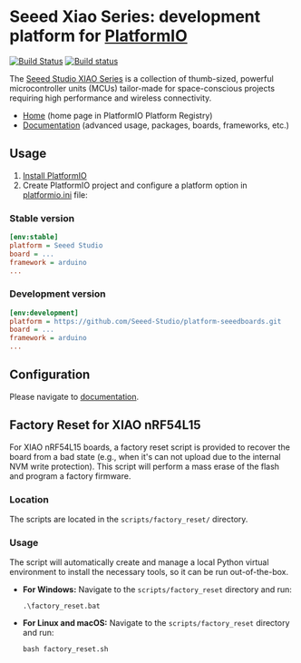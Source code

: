# Seeed Xiao Series: development platform for [PlatformIO](http://platformio.org)

[![Build Status](https://travis-ci.org/platformio/platform-atmelsam.svg?branch=develop)](https://travis-ci.org/platformio/platform-atmelsam)
[![Build status](https://ci.appveyor.com/api/projects/status/dj1c3b2d6fyxkoxq/branch/develop?svg=true)](https://ci.appveyor.com/project/ivankravets/platform-atmelsam/branch/develop)

The [Seeed Studio XIAO Series](https://wiki.seeedstudio.com/SeeedStudio_XIAO_Series_Introduction/) is a collection of thumb-sized, powerful microcontroller units (MCUs) tailor-made for space-conscious projects requiring high performance and wireless connectivity.

* [Home](http://platformio.org/platforms/seeedxiao) (home page in PlatformIO Platform Registry)
* [Documentation](http://docs.platformio.org/page/platforms/seeedxiao.html) (advanced usage, packages, boards, frameworks, etc.)

## Usage

1. [Install PlatformIO](http://platformio.org)
2. Create PlatformIO project and configure a platform option in [platformio.ini](http://docs.platformio.org/page/projectconf.html) file:

### Stable version

```ini
[env:stable]
platform = Seeed Studio
board = ...
framework = arduino
...
```

### Development version

```ini
[env:development]
platform = https://github.com/Seeed-Studio/platform-seeedboards.git
board = ...
framework = arduino
...
```

## Configuration

Please navigate to [documentation](http://docs.platformio.org/page/platforms/seeedxiao.html).

## Factory Reset for XIAO nRF54L15

For XIAO nRF54L15 boards, a factory reset script is provided to recover the board from a bad state (e.g., when it's can not upload due to the internal NVM write protection). This script will perform a mass erase of the flash and program a factory firmware.

### Location

The scripts are located in the `scripts/factory_reset/` directory.

### Usage

The script will automatically create and manage a local Python virtual environment to install the necessary tools, so it can be run out-of-the-box.

*   **For Windows:**
    Navigate to the `scripts/factory_reset` directory and run:
    ```shell
    .\factory_reset.bat
    ```

*   **For Linux and macOS:**
    Navigate to the `scripts/factory_reset` directory and run:
    ```shell
    bash factory_reset.sh
    ```
